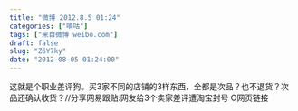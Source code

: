 ```yaml
---
title: "微博 2012.8.5 01:24"
categories: ["嘀咕"]
tags: ["来自微博 weibo.com"]
draft: false
slug: "Z6Y7ky"
date: "2012-08-05 01:24:00"
---
```


<p>这就是个职业差评狗。买3家不同的店铺的3样东西，全都是次品？也不退货？次品还确认收货？//分享网易跟贴:网友给3个卖家差评遭淘宝封号 O网页链接 ​​​​</p>
